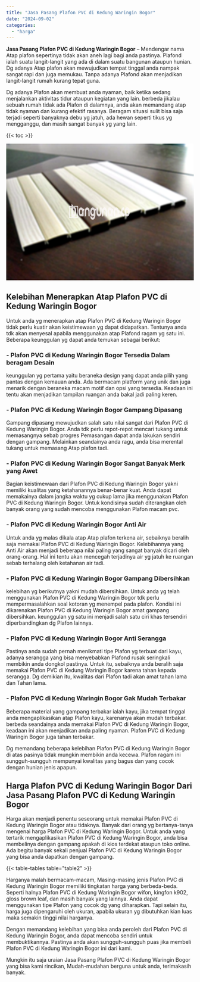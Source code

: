 ```yaml
---
title: "Jasa Pasang Plafon PVC di Kedung Waringin Bogor"
date: "2024-09-02"
categories: 
  - "harga"
---
```


**Jasa Pasang Plafon PVC di Kedung Waringin Bogor** – Mendengar nama Atap plafon sepertinya tidak akan aneh lagi bagi anda pastinya. Plafond ialah suatu langit-langit yang ada di dalam suatu bangunan ataupun hunian. Dg adanya Atap plafon akan mewujudkan tempat tinggal anda nampak sangat rapi dan juga memukau. Tanpa adanya Plafond akan menjadikan langit-langit rumah kurang tepat guna.

Dg adanya Plafon akan membuat anda nyaman, baik ketika sedang menjalankan aktivitas tidur ataupun kegiatan yang lain. berbeda jikalau sebuah rumah tidak ada Plafon di dalamnya, anda akan memandang atap tidak nyaman dan kurang efektif rasanya. Beragam situasi sulit bisa saja terjadi seperti banyaknya debu yg jatuh, ada hewan seperti tikus yg mengganggu, dan masih sangat banyak yg yang lain.

{{< toc >}}

![Jasa Pasang Plafon PVC di Kedung Waringin Bogor](/images/flafond-pvc-murah22.png)

## Kelebihan Menerapkan Atap Plafon PVC di Kedung Waringin Bogor

Untuk anda yg menerapkan atap Plafon PVC di Kedung Waringin Bogor tidak perlu kuatir akan keistimewaan yg dapat didapatkan. Tentunya anda tdk akan menyesal apabila menggunakan atap Plafond ragam yg satu ini. Beberapa keunggulan yg dapat anda temukan sebagai berikut:

### \- Plafon PVC di Kedung Waringin Bogor Tersedia Dalam beragam Desain

keunggulan yg pertama yaitu beraneka design yang dapat anda pilih yang pantas dengan kemauan anda. Ada bermacam platform yang unik dan juga menarik dengan beraneka macam motif dan opsi yang tersedia. Keadaan ini tentu akan menjadikan tampilan ruangan anda bakal jadi paling keren.

### \- Plafon PVC di Kedung Waringin Bogor Gampang Dipasang

Gampang dipasang mewujudkan salah satu nilai sangat dari Plafon PVC di Kedung Waringin Bogor. Anda tdk perlu repot-repot mencari tukang untuk memasangnya sebab progres Pemasangan dapat anda lakukan sendiri dengan gampang. Melainkan seandainya anda ragu, anda bisa merental tukang untuk memasang Atap plafon tadi.

### \- Plafon PVC di Kedung Waringin Bogor Sangat Banyak Merk yang Awet

Bagian keistimewaan dari Plafon PVC di Kedung Waringin Bogor yakni memiliki kualitas yang ketahanannya benar-benar kuat. Anda dapat memakainya dalam jangka waktu yg cukup lama jika menggunakan Plafon PVC di Kedung Waringin Bogor. Untuk kondisinya sudah diterangkan oleh banyak orang yang sudah mencoba menggunakan Plafon macam pvc.

### \- Plafon PVC di Kedung Waringin Bogor Anti Air

Untuk anda yg malas dikala atap Atap plafon terkena air, sebaiknya beralih saja memakai Plafon PVC di Kedung Waringin Bogor. Kelebihannya yang Anti Air akan menjadi beberapa nilai paling yang sangat banyak dicari oleh orang-orang. Hal ini tentu akan mencegah terjadinya air yg jatuh ke ruangan sebab terhalang oleh ketahanan air tadi.

### \- Plafon PVC di Kedung Waringin Bogor Gampang Dibersihkan

kelebihan yg berikutnya yakni mudah dibersihkan. Untuk anda yg telah menggunakan Plafon PVC di Kedung Waringin Bogor tdk perlu mempermasalahkan soal kotoran yg menempel pada plafon. Kondisi ini dikarenakan Plafon PVC di Kedung Waringin Bogor amat gampang dibersihkan. keunggulan yg satu ini menjadi salah satu ciri khas tersendiri diperbandingkan dg Plafon lainnya.

### \- Plafon PVC di Kedung Waringin Bogor Anti Serangga

Pastinya anda sudah pernah menikmati tipe Plafon yg terbuat dari kayu, adanya serangga yang bisa menyebabkan Plafond rusak seringkali membikin anda dongkol pastinya. Untuk itu, sebaiknya anda beralih saja memakai Plafon PVC di Kedung Waringin Bogor karena tahan kepada serangga. Dg demikian itu, kwalitas dari Plafon tadi akan amat tahan lama dan Tahan lama.

### \- Plafon PVC di Kedung Waringin Bogor Gak Mudah Terbakar

Beberapa material yang gampang terbakar ialah kayu, jika tempat tinggal anda mengaplikasikan atap Plafon kayu, karenanya akan mudah terbakar. berbeda seandainya anda memakai Plafon PVC di Kedung Waringin Bogor, keadaan ini akan menjadikan anda paling nyaman. Plafon PVC di Kedung Waringin Bogor juga tahan terbakar.

Dg memandang beberapa kelebihan Plafon PVC di Kedung Waringin Bogor di atas pasinya tidak mungkin membikin anda kecewa. Plafon ragam ini sungguh-sungguh mempunyai kwalitas yang bagus dan yang cocok dengan hunian jenis apapun.

## Harga Plafon PVC di Kedung Waringin Bogor Dari Jasa Pasang Plafon PVC di Kedung Waringin Bogor

Harga akan menjadi penentu seseorang untuk memakai Plafon PVC di Kedung Waringin Bogor atau tidaknya. Banyak dari orang yg bertanya-tanya mengenai harga Plafon PVC di Kedung Waringin Bogor. Untuk anda yang tertarik mengaplikasikan Plafon PVC di Kedung Waringin Bogor, anda bisa membelinya dengan gampang apakah di kios terdekat ataupun toko online. Ada begitu banyak sekali penjual Plafon PVC di Kedung Waringin Bogor yang bisa anda dapatkan dengan gampang.

{{< table-tables table="table2" >}}

Harganya malah bermacam-macam, Masing-masing jenis Plafon PVC di Kedung Waringin Bogor memiliki tingkatan harga yang berbeda-beda. Seperti halnya Plafon PVC di Kedung Waringin Bogor wifon, kingfon k902, gloss brown leaf, dan masih banyak yang lainnya. Anda dapat menggunakan tipe Plafon yang cocok dg yang diharapkan. Tapi selain itu, harga juga dipengaruhi oleh ukuran, apabila ukuran yg dibutuhkan kian luas maka semakin tinggi nilai harganya.

Dengan memandang kelebihan yang bisa anda peroleh dari Plafon PVC di Kedung Waringin Bogor, anda dapat mencoba sendiri untuk membuktikannya. Pastinya anda akan sungguh-sungguh puas jika membeli Plafon PVC di Kedung Waringin Bogor ini dari kami.

Mungkin itu saja uraian Jasa Pasang Plafon PVC di Kedung Waringin Bogor yang bisa kami rincikan, Mudah-mudahan berguna untuk anda, terimakasih banyak.
